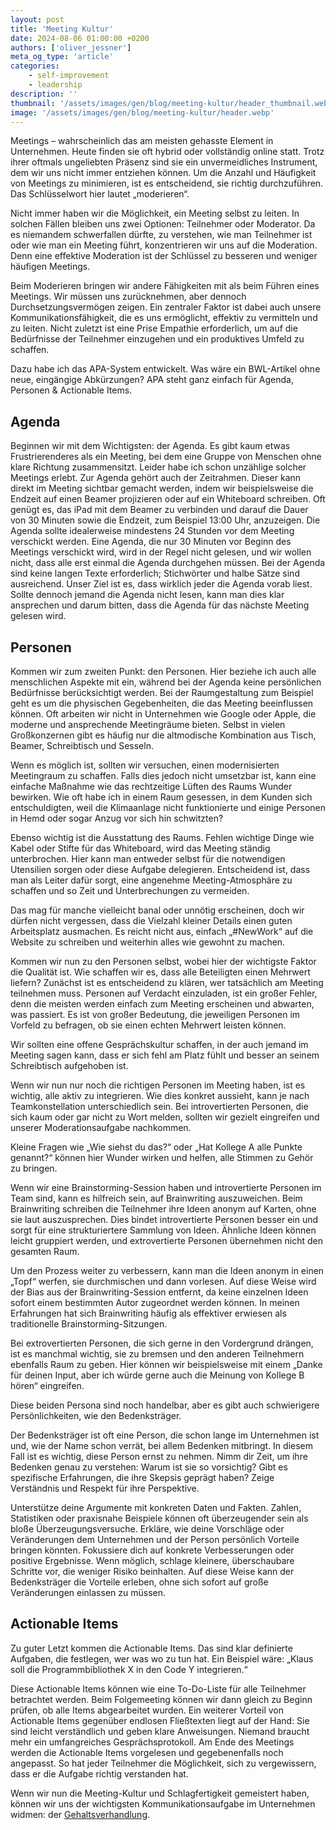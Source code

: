 ```yaml
---
layout: post
title: 'Meeting Kultur'
date: 2024-08-06 01:00:00 +0200
authors: ['oliver_jessner']
meta_og_type: 'article'
categories:
    - self-improvement
    - leadership
description: ''
thumbnail: '/assets/images/gen/blog/meeting-kultur/header_thumbnail.webp'
image: '/assets/images/gen/blog/meeting-kultur/header.webp'
---
```


Meetings – wahrscheinlich das am meisten gehasste Element in Unternehmen. Heute finden sie oft hybrid oder vollständig online statt. Trotz ihrer oftmals ungeliebten Präsenz sind sie ein unvermeidliches Instrument, dem wir uns nicht immer entziehen können. Um die Anzahl und Häufigkeit von Meetings zu minimieren, ist es entscheidend, sie richtig durchzuführen. Das Schlüsselwort hier lautet „moderieren“.

Nicht immer haben wir die Möglichkeit, ein Meeting selbst zu leiten. In solchen Fällen bleiben uns zwei Optionen: Teilnehmer oder Moderator. Da es niemandem schwerfallen dürfte, zu verstehen, wie man Teilnehmer ist oder wie man ein Meeting führt, konzentrieren wir uns auf die Moderation. Denn eine effektive Moderation ist der Schlüssel zu besseren und weniger häufigen Meetings.

Beim Moderieren bringen wir andere Fähigkeiten mit als beim Führen eines Meetings. Wir müssen uns zurücknehmen, aber dennoch Durchsetzungsvermögen zeigen. Ein zentraler Faktor ist dabei auch unsere Kommunikationsfähigkeit, die es uns ermöglicht, effektiv zu vermitteln und zu leiten. Nicht zuletzt ist eine Prise Empathie erforderlich, um auf die Bedürfnisse der Teilnehmer einzugehen und ein produktives Umfeld zu schaffen.

Dazu habe ich das APA-System entwickelt. Was wäre ein BWL-Artikel ohne neue, eingängige Abkürzungen? APA steht ganz einfach für Agenda, Personen & Actionable Items.

## Agenda

Beginnen wir mit dem Wichtigsten: der Agenda. Es gibt kaum etwas Frustrierenderes als ein Meeting, bei dem eine Gruppe von Menschen ohne klare Richtung zusammensitzt. Leider habe ich schon unzählige solcher Meetings erlebt. Zur Agenda gehört auch der Zeitrahmen. Dieser kann direkt im Meeting sichtbar gemacht werden, indem wir beispielsweise die Endzeit auf einen Beamer projizieren oder auf ein Whiteboard schreiben. Oft genügt es, das iPad mit dem Beamer zu verbinden und darauf die Dauer von 30 Minuten sowie die Endzeit, zum Beispiel 13:00 Uhr, anzuzeigen. Die Agenda sollte idealerweise mindestens 24 Stunden vor dem Meeting verschickt werden. Eine Agenda, die nur 30 Minuten vor Beginn des Meetings verschickt wird, wird in der Regel nicht gelesen, und wir wollen nicht, dass alle erst einmal die Agenda durchgehen müssen. Bei der Agenda sind keine langen Texte erforderlich; Stichwörter und halbe Sätze sind ausreichend. Unser Ziel ist es, dass wirklich jeder die Agenda vorab liest. Sollte dennoch jemand die Agenda nicht lesen, kann man dies klar ansprechen und darum bitten, dass die Agenda für das nächste Meeting gelesen wird.

## Personen

Kommen wir zum zweiten Punkt: den Personen. Hier beziehe ich auch alle menschlichen Aspekte mit ein, während bei der Agenda keine persönlichen Bedürfnisse berücksichtigt werden. Bei der Raumgestaltung zum Beispiel geht es um die physischen Gegebenheiten, die das Meeting beeinflussen können. Oft arbeiten wir nicht in Unternehmen wie Google oder Apple, die moderne und ansprechende Meetingräume bieten. Selbst in vielen Großkonzernen gibt es häufig nur die altmodische Kombination aus Tisch, Beamer, Schreibtisch und Sesseln.

Wenn es möglich ist, sollten wir versuchen, einen modernisierten Meetingraum zu schaffen. Falls dies jedoch nicht umsetzbar ist, kann eine einfache Maßnahme wie das rechtzeitige Lüften des Raums Wunder bewirken. Wie oft habe ich in einem Raum gesessen, in dem Kunden sich entschuldigten, weil die Klimaanlage nicht funktionierte und einige Personen in Hemd oder sogar Anzug vor sich hin schwitzten?

Ebenso wichtig ist die Ausstattung des Raums. Fehlen wichtige Dinge wie Kabel oder Stifte für das Whiteboard, wird das Meeting ständig unterbrochen. Hier kann man entweder selbst für die notwendigen Utensilien sorgen oder diese Aufgabe delegieren. Entscheidend ist, dass man als Leiter dafür sorgt, eine angenehme Meeting-Atmosphäre zu schaffen und so Zeit und Unterbrechungen zu vermeiden.

Das mag für manche vielleicht banal oder unnötig erscheinen, doch wir dürfen nicht vergessen, dass die Vielzahl kleiner Details einen guten Arbeitsplatz ausmachen. Es reicht nicht aus, einfach „#NewWork“ auf die Website zu schreiben und weiterhin alles wie gewohnt zu machen.

Kommen wir nun zu den Personen selbst, wobei hier der wichtigste Faktor die Qualität ist. Wie schaffen wir es, dass alle Beteiligten einen Mehrwert liefern? Zunächst ist es entscheidend zu klären, wer tatsächlich am Meeting teilnehmen muss. Personen auf Verdacht einzuladen, ist ein großer Fehler, denn die meisten werden einfach zum Meeting erscheinen und abwarten, was passiert. Es ist von großer Bedeutung, die jeweiligen Personen im Vorfeld zu befragen, ob sie einen echten Mehrwert leisten können.

Wir sollten eine offene Gesprächskultur schaffen, in der auch jemand im Meeting sagen kann, dass er sich fehl am Platz fühlt und besser an seinem Schreibtisch aufgehoben ist.

Wenn wir nun nur noch die richtigen Personen im Meeting haben, ist es wichtig, alle aktiv zu integrieren. Wie dies konkret aussieht, kann je nach Teamkonstellation unterschiedlich sein. Bei introvertierten Personen, die sich kaum oder gar nicht zu Wort melden, sollten wir gezielt eingreifen und unserer Moderationsaufgabe nachkommen.

Kleine Fragen wie „Wie siehst du das?“ oder „Hat Kollege A alle Punkte genannt?“ können hier Wunder wirken und helfen, alle Stimmen zu Gehör zu bringen.

Wenn wir eine Brainstorming-Session haben und introvertierte Personen im Team sind, kann es hilfreich sein, auf Brainwriting auszuweichen. Beim Brainwriting schreiben die Teilnehmer ihre Ideen anonym auf Karten, ohne sie laut auszusprechen. Dies bindet introvertierte Personen besser ein und sorgt für eine strukturiertere Sammlung von Ideen. Ähnliche Ideen können leicht gruppiert werden, und extrovertierte Personen übernehmen nicht den gesamten Raum.

Um den Prozess weiter zu verbessern, kann man die Ideen anonym in einen „Topf“ werfen, sie durchmischen und dann vorlesen. Auf diese Weise wird der Bias aus der Brainwriting-Session entfernt, da keine einzelnen Ideen sofort einem bestimmten Autor zugeordnet werden können. In meinen Erfahrungen hat sich Brainwriting häufig als effektiver erwiesen als traditionelle Brainstorming-Sitzungen.

Bei extrovertierten Personen, die sich gerne in den Vordergrund drängen, ist es manchmal wichtig, sie zu bremsen und den anderen Teilnehmern ebenfalls Raum zu geben. Hier können wir beispielsweise mit einem „Danke für deinen Input, aber ich würde gerne auch die Meinung von Kollege B hören“ eingreifen.

Diese beiden Persona sind noch handelbar, aber es gibt auch schwierigere Persönlichkeiten, wie den Bedenksträger.

Der Bedenksträger ist oft eine Person, die schon lange im Unternehmen ist und, wie der Name schon verrät, bei allem Bedenken mitbringt. In diesem Fall ist es wichtig, diese Person ernst zu nehmen. Nimm dir Zeit, um ihre Bedenken genau zu verstehen: Warum ist sie so vorsichtig? Gibt es spezifische Erfahrungen, die ihre Skepsis geprägt haben? Zeige Verständnis und Respekt für ihre Perspektive.

Unterstütze deine Argumente mit konkreten Daten und Fakten. Zahlen, Statistiken oder praxisnahe Beispiele können oft überzeugender sein als bloße Überzeugungsversuche. Erkläre, wie deine Vorschläge oder Veränderungen dem Unternehmen und der Person persönlich Vorteile bringen könnten. Fokussiere dich auf konkrete Verbesserungen oder positive Ergebnisse. Wenn möglich, schlage kleinere, überschaubare Schritte vor, die weniger Risiko beinhalten. Auf diese Weise kann der Bedenksträger die Vorteile erleben, ohne sich sofort auf große Veränderungen einlassen zu müssen.

## Actionable Items

Zu guter Letzt kommen die Actionable Items. Das sind klar definierte Aufgaben, die festlegen, wer was wo zu tun hat. Ein Beispiel wäre: „Klaus soll die Programmbibliothek X in den Code Y integrieren.“

Diese Actionable Items können wie eine To-Do-Liste für alle Teilnehmer betrachtet werden. Beim Folgemeeting können wir dann gleich zu Beginn prüfen, ob alle Items abgearbeitet wurden. Ein weiterer Vorteil von Actionable Items gegenüber endlosen Fließtexten liegt auf der Hand: Sie sind leicht verständlich und geben klare Anweisungen. Niemand braucht mehr ein umfangreiches Gesprächsprotokoll. Am Ende des Meetings werden die Actionable Items vorgelesen und gegebenenfalls noch angepasst. So hat jeder Teilnehmer die Möglichkeit, sich zu vergewissern, dass er die Aufgabe richtig verstanden hat.

Wenn wir nun die Meeting-Kultur und Schlagfertigkeit gemeistert haben, können wir uns der wichtigsten Kommunikationsaufgabe im Unternehmen widmen: der [Gehaltsverhandlung]().
